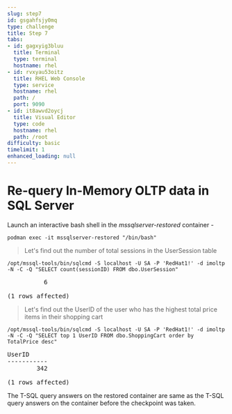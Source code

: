 ```yaml
---
slug: step7
id: gsgahfsjy0mq
type: challenge
title: Step 7
tabs:
- id: gagxyig3bluu
  title: Terminal
  type: terminal
  hostname: rhel
- id: rvxyau53oitz
  title: RHEL Web Console
  type: service
  hostname: rhel
  path: /
  port: 9090
- id: it8awvd2oycj
  title: Visual Editor
  type: code
  hostname: rhel
  path: /root
difficulty: basic
timelimit: 1
enhanced_loading: null
---
```

# Re-query In-Memory OLTP data in SQL Server

Launch an interactive bash shell in the *mssqlserver-restored* container -

```
podman exec -it mssqlserver-restored "/bin/bash"
```

> Let's find out the number of total sessions in the UserSession table

```
/opt/mssql-tools/bin/sqlcmd -S localhost -U SA -P 'RedHat1!' -d imoltp -N -C -Q "SELECT count(sessionID) FROM dbo.UserSession"
```

<pre class="file">
          6

(1 rows affected)
</pre>

> Let's find out the UserID of the user who has the highest total price items in their shopping cart

```
/opt/mssql-tools/bin/sqlcmd -S localhost -U SA -P 'RedHat1!' -d imoltp -N -C -Q "SELECT top 1 UserID FROM dbo.ShoppingCart order by TotalPrice desc"
```

<pre class="file">
UserID
-----------
        342

(1 rows affected)
</pre>

The T-SQL query answers on the restored container are same as the T-SQL query answers on the container before the checkpoint was taken.
